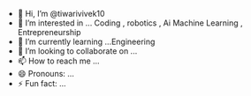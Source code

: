 - 👋 Hi, I’m @tiwarivivek10
- 👀 I’m interested in ... Coding , robotics , Ai Machine Learning , Entrepreneurship 
- 🌱 I’m currently learning ...Engineering 
- 💞️ I’m looking to collaborate on ...
- 📫 How to reach me ...
- 😄 Pronouns: ...
- ⚡ Fun fact: ...

<!---
tiwarivivek10/tiwarivivek10 is a ✨ special ✨ repository because its `README.md` (this file) appears on your GitHub profile.
You can click the Preview link to take a look at your changes.
--->
